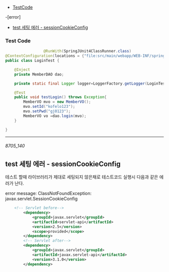 - [TestCode](#test-code)

-[error]
- [test 세팅 에러 - sessionCookieConfig](#8705_140)

### Test Code

```java
				 @RunWith(SpringJUnit4ClassRunner.class)
@ContextConfiguration(locations = {"file:src/main/webapp/WEB-INF/spring/**/*.xml"})
public class LoginTest {

	@Inject
	private MemberDAO dao;

	private static final Logger logger=LoggerFactory.getLogger(LoginTest.class);

	@Test
	public void testLogin() throws Exception{
		MemberVO mvo = new MemberVO();
		mvo.setId("kofelo123");
		mvo.setPwd("gj0123");
		MemberVO vo =dao.login(mvo);
	}

}
```



---


###### 8705_140

test 세팅 에러 - sessionCookieConfig
-



테스트 할때 라이브러리가 제대로 세팅되지 않은채로 테스트코드 실행시 다음과 같은 에러가 난다.

error message:
ClassNotFoundException: javax.servlet.SessionCookieConfig

```xml
	<!-- Servlet before-->
		<dependency>
			<groupId>javax.servlet</groupId>
			<artifactId>servlet-api</artifactId>
			<version>2.5</version>
			<scope>provided</scope>
		</dependency>
		<!-- Servlet after-->
		<dependency>
			<groupId>javax.servlet</groupId>
			<artifactId>javax.servlet-api</artifactId>
			<version>3.1.0</version>
		</dependency>

```
